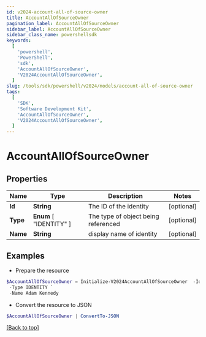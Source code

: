 ```yaml
---
id: v2024-account-all-of-source-owner
title: AccountAllOfSourceOwner
pagination_label: AccountAllOfSourceOwner
sidebar_label: AccountAllOfSourceOwner
sidebar_class_name: powershellsdk
keywords:
  [
    'powershell',
    'PowerShell',
    'sdk',
    'AccountAllOfSourceOwner',
    'V2024AccountAllOfSourceOwner',
  ]
slug: /tools/sdk/powershell/v2024/models/account-all-of-source-owner
tags:
  [
    'SDK',
    'Software Development Kit',
    'AccountAllOfSourceOwner',
    'V2024AccountAllOfSourceOwner',
  ]
---
```


# AccountAllOfSourceOwner

## Properties

| Name | Type | Description | Notes |
| --- | --- | --- | --- |
| **Id** | **String** | The ID of the identity | [optional] |
| **Type** | **Enum** [ "IDENTITY" ] | The type of object being referenced | [optional] |
| **Name** | **String** | display name of identity | [optional] |

## Examples

- Prepare the resource

```powershell
$AccountAllOfSourceOwner = Initialize-V2024AccountAllOfSourceOwner  -Id 2c918084660f45d6016617daa9210584 `
 -Type IDENTITY `
 -Name Adam Kennedy
```

- Convert the resource to JSON

```powershell
$AccountAllOfSourceOwner | ConvertTo-JSON
```

[[Back to top]](#)
